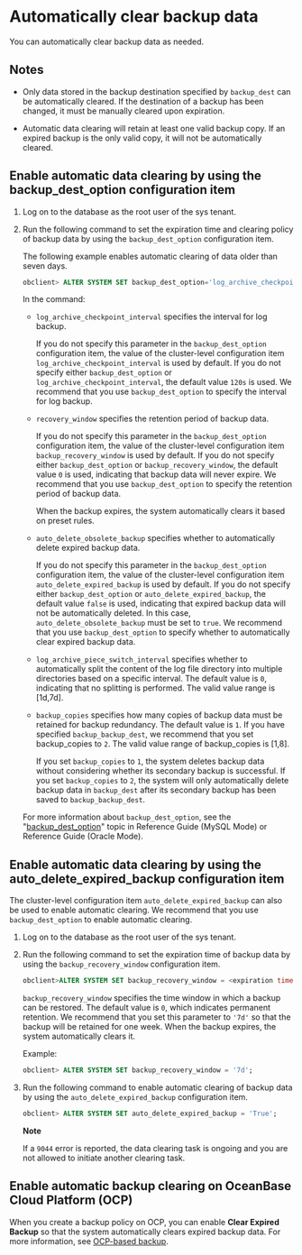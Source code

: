 Automatically clear backup data 
====================================================

You can automatically clear backup data as needed. 

Notes 
--------------------------

* Only data stored in the backup destination specified by `backup_dest` can be automatically cleared. If the destination of a backup has been changed, it must be manually cleared upon expiration.

  

* Automatic data clearing will retain at least one valid backup copy. If an expired backup is the only valid copy, it will not be automatically cleared.

  




Enable automatic data clearing by using the backup_dest_option configuration item 
------------------------------------------------------------------------------------------------------

1. Log on to the database as the root user of the sys tenant.

   

2. Run the following command to set the expiration time and clearing policy of backup data by using the `backup_dest_option` configuration item. 

   The following example enables automatic clearing of data older than seven days.

   ```sql
   obclient> ALTER SYSTEM SET backup_dest_option='log_archive_checkpoint_interval=2m&recovery_window=7d&auto_delete_obsolete_backup=true&log_archive_piece_switch_interval=120s&backup_copies=2';
   ```

   

   In the command:
   * `log_archive_checkpoint_interval` specifies the interval for log backup. 

     If you do not specify this parameter in the `backup_dest_option` configuration item, the value of the cluster-level configuration item `log_archive_checkpoint_interval` is used by default. If you do not specify either `backup_dest_option` or `log_archive_checkpoint_interval`, the default value `120s` is used. We recommend that you use `backup_dest_option` to specify the interval for log backup.
     
   
   * `recovery_window` specifies the retention period of backup data. 

     If you do not specify this parameter in the `backup_dest_option` configuration item, the value of the cluster-level configuration item `backup_recovery_window` is used by default. If you do not specify either `backup_dest_option` or `backup_recovery_window`, the default value `0` is used, indicating that backup data will never expire. We recommend that you use `backup_dest_option` to specify the retention period of backup data. 

     When the backup expires, the system automatically clears it based on preset rules.
     
   
   * `auto_delete_obsolete_backup` specifies whether to automatically delete expired backup data. 

     If you do not specify this parameter in the `backup_dest_option` configuration item, the value of the cluster-level configuration item `auto_delete_expired_backup` is used by default. If you do not specify either `backup_dest_option` or `auto_delete_expired_backup`, the default value `false` is used, indicating that expired backup data will not be automatically deleted. In this case, `auto_delete_obsolete_backup` must be set to `true`. We recommend that you use `backup_dest_option` to specify whether to automatically clear expired backup data.
     
   
   * `log_archive_piece_switch_interval` specifies whether to automatically split the content of the log file directory into multiple directories based on a specific interval. The default value is `0`, indicating that no splitting is performed. The valid value range is \[1d,7d\].

     
   
   * `backup_copies` specifies how many copies of backup data must be retained for backup redundancy. The default value is `1`. If you have specified `backup_backup_dest`, we recommend that you set backup_copies to `2`. The valid value range of backup_copies is \[1,8\]. 

     If you set `backup_copies` to `1`, the system deletes backup data without considering whether its secondary backup is successful. If you set `backup_copies` to `2`, the system will only automatically delete backup data in `backup_dest` after its secondary backup has been saved to `backup_backup_dest`.
     
   

   

   For more information about `backup_dest_option`, see the "[backup_dest_option](/en-US/13.reference-guide/3.system-configuration-items/18.backup_dest_option.md)" topic in Reference Guide (MySQL Mode) or Reference Guide (Oracle Mode).
   




Enable automatic data clearing by using the auto_delete_expired_backup configuration item 
--------------------------------------------------------------------------------------------------------------

The cluster-level configuration item `auto_delete_expired_backup` can also be used to enable automatic clearing. We recommend that you use `backup_dest_option` to enable automatic clearing. 

1. Log on to the database as the root user of the sys tenant.

   

2. Run the following command to set the expiration time of backup data by using the `backup_recovery_window` configuration item. 

   ```sql
   obclient>ALTER SYSTEM SET backup_recovery_window = <expiration time>;
   ```

   

   `backup_recovery_window` specifies the time window in which a backup can be restored. The default value is `0`, which indicates permanent retention. We recommend that you set this parameter to `'7d'` so that the backup will be retained for one week. When the backup expires, the system automatically clears it. 

   Example:

   ```sql
   obclient> ALTER SYSTEM SET backup_recovery_window = '7d';
   ```

   

3. Run the following command to enable automatic clearing of backup data by using the `auto_delete_expired_backup` configuration item. 

   ```sql
   obclient> ALTER SYSTEM SET auto_delete_expired_backup = 'True';
   ```

   
   **Note**

   

   If a `9044` error is reported, the data clearing task is ongoing and you are not allowed to initiate another clearing task.
   




Enable automatic backup clearing on OceanBase Cloud Platform (OCP) 
---------------------------------------------------------------------------------------

When you create a backup policy on OCP, you can enable **Clear Expired Backup** so that the system automatically clears expired backup data. For more information, see [OCP-based backup](t2020934.html#topic-2020934).
